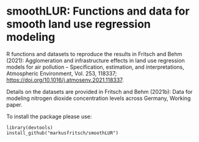 # smoothLUR: Functions and data for smooth land use regression modeling
R functions and datasets to reproduce the results in Fritsch and Behm (2021): Agglomeration and infrastructure effects in land use regression models for air pollution – Specification, estimation, and interpretations, Atmospheric Environment, Vol. 253, 118337; https://doi.org/10.1016/j.atmosenv.2021.118337.

Details on the datasets are provided in Fritsch and Behm (2021b): Data for modeling nitrogen dioxide concentration levels across Germany, Working paper.

To install the package please use:
```{r}
library(devtools)
install_github("markusfritsch/smoothLUR")
```
